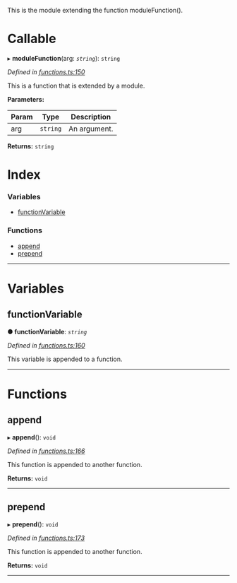 

This is the module extending the function moduleFunction().

# Callable
▸ **moduleFunction**(arg: *`string`*): `string`

*Defined in [functions.ts:150](https://github.com/tgreyjs/typedoc-plugin-markdown/blob/master/tests/src/functions.ts#L150)*

This is a function that is extended by a module.

**Parameters:**

| Param | Type | Description |
| ------ | ------ | ------ |
| arg | `string`   |  An argument. |

**Returns:** `string`

# Index

### Variables

* [functionVariable](_functions_.modulefunction.md#functionvariable)

### Functions

* [append](_functions_.modulefunction.md#append)
* [prepend](_functions_.modulefunction.md#prepend)

---

# Variables

<a id="functionvariable"></a>

##  functionVariable

**●  functionVariable**:  *`string`* 

*Defined in [functions.ts:160](https://github.com/tgreyjs/typedoc-plugin-markdown/blob/master/tests/src/functions.ts#L160)*

This variable is appended to a function.

___

# Functions

<a id="append"></a>

##  append

▸ **append**(): `void`

*Defined in [functions.ts:166](https://github.com/tgreyjs/typedoc-plugin-markdown/blob/master/tests/src/functions.ts#L166)*

This function is appended to another function.

**Returns:** `void`

___

<a id="prepend"></a>

##  prepend

▸ **prepend**(): `void`

*Defined in [functions.ts:173](https://github.com/tgreyjs/typedoc-plugin-markdown/blob/master/tests/src/functions.ts#L173)*

This function is appended to another function.

**Returns:** `void`

___

